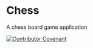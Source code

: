 # Chess
A chess board game application

[![Contributor Covenant](https://img.shields.io/badge/Contributor%20Covenant-2.1-4baaaa.svg)](code_of_conduct.md) 
